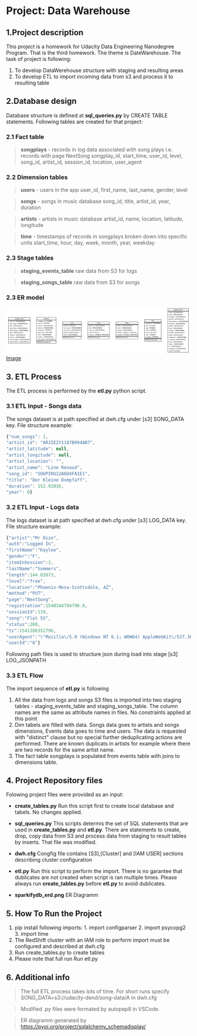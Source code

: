 # Project: Data Warehouse
## 1.Project description 
This project is a homework for Udacity Data Engineering Nanodegree Program. That is the third homework. The theme is DateWarehouse.
The task of project is following:
1. To develop DataWerehouse structure with staging and resulting areas
2. To develop ETL to import incoming data from s3 and process it to resulting table

## 2.Database design
Database structure is defined at **sql_queries.py** by CREATE TABLE statements. Following tables are created for that project:

### 2.1 Fact table 
> **songplays** - records in log data associated with song plays i.e. records with page NextSong
> songplay_id, start_time, user_id, level, song_id, artist_id, session_id, location, user_agent

### 2.2 Dimension tables

> **users** - users in the app
> user_id, first_name, last_name, gender, level

> **songs** - songs in music database
> song_id, title, artist_id, year, duration

> **artists** - artists in music database
> artist_id, name, location, latitude, longitude

> **time** - timestamps of records in songplays broken down into specific units
> start_time, hour, day, week, month, year, weekday
### 2.3 Stage tables 
> **staging_events_table** raw data from S3 for logs

> **staging_songs_table** raw data from S3 for songs

### 2.3 ER model

![](sparkifydb_erd.png)
[Image](https://github.com/eruslan/AWSDataModel/blob/master/sparkifydb_erd.png)

## 3. ETL Process
The ETL process is performed by the **etl.py** python script.

### 3.1 ETL Input - Songs data
The songs dataset is at path specified at dwh.cfg under [s3] SONG_DATA key. 
File structure example:

```javascript
{"num_songs": 1, 
"artist_id": "ARJIE2Y1187B994AB7",
"artist_latitude": null,
"artist_longitude": null, 
"artist_location": "",
"artist_name": "Line Renaud", 
"song_id": "SOUPIRU12A6D4FA1E1",
"title": "Der Kleine Dompfaff",
"duration": 152.92036,
"year": 0}
```
### 3.2 ETL Input - Logs data
The logs dataset is at path specified at dwh.cfg under [s3] LOG_DATA key. 
File structure example:

```javascript
{"artist":"Mr Oizo",
"auth":"Logged In",
"firstName":"Kaylee",
"gender":"F",
"itemInSession":3,
"lastName":"Summers",
"length":144.03873,
"level":"free",
"location":"Phoenix-Mesa-Scottsdale, AZ",
"method":"PUT",
"page":"NextSong",
"registration":1540344794796.0,
"sessionId":139,
"song":"Flat 55",
"status":200,
"ts":1541106352796,
"userAgent":"\"Mozilla\/5.0 (Windows NT 6.1; WOW64) AppleWebKit\/537.36 (KHTML, like Gecko) Chrome\/35.0.1916.153 Safari\/537.36\"",
"userId":"8"}
```
Following path files is used to structure json during load into stage
[s3] LOG_JSONPATH

### 3.3 ETL Flow
The import sequence of **etl.py** is following
1. All the data from logs and songs S3 files is imported into two staging tables - staging_events_table and staging_songs_table. The column names are the same as attribute names in files. No constraints applied at this point
2. Dim tabels are filled with data. Songs data goes to artists and songs dimensions, Events data goes to time and users. The data is requested with "distinct" clause but no special further deduplicating actions are performed. There are known duplicats in artists for example where there are two records for the same artist name.
3. The fact table songplays is populated from events table with joins to dimensions table.


## 4. Project Repository files 

Folowing project files were provided as an input:


- __create_tables.py__       Run this script first to create local database and tabels. No changes applied. 

- __sql_queries.py__         This scripts determis the set of SQL statements that are used in __create_tables.py__ and __etl.py__. There are statements to create, drop, copy data from S3 and process data from staging to result tables by inserts. That file was modified. 
- __dwh.cfg__  Congfig file contains [S3],[Cluster] and [IAM USER] sections describing cluster configuration                    
- __etl.py__   Run this script to perform the import. There is no garantee that dublicates are not created when script is ran multiple times. Please always run  __create_tables.py__ before  __etl.py__ to avoid dublicates. 
- __sparkifydb_erd.png__ ER Diagramm

## 5. How To Run the Project

1. pip install following imports: 
          1. import configparser
          2. import psycopg2
          3. import time 
2. The RedShift cluster with an IAM role to perform import must be configured and described at dwh.cfg
3. Run create_tables.py to create tables
4. Please note that full run Run etl.py

## 6. Additional info

> The full ETL process takes lots of time. For short runs specify SONG_DATA=s3://udacity-dend/song-data/A in dwh.cfg 

> Modified .py files were formated by autopep8 in VSCode.

> ER diagramm generated by https://pypi.org/project/sqlalchemy_schemadisplay/
